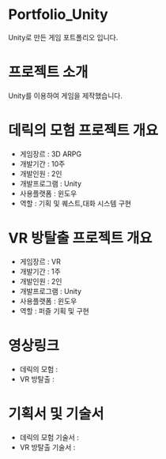 # Portfolio_Unity
Unity로 만든 게임 포트폴리오 입니다.

# 프로젝트 소개
Unity를 이용하여 게임을 제작했습니다.

# 데릭의 모험 프로젝트 개요
- 게임장르 : 3D ARPG
- 개발기간 : 10주
- 개발인원 : 2인
- 개발프로그램 : Unity
- 사용플랫폼 : 윈도우
- 역할 : 기획 및 퀘스트,대화 시스템 구현

# VR 방탈출 프로젝트 개요
- 게임장르 : VR
- 개발기간 : 1주
- 개발인원 : 2인
- 개발프로그램 : Unity
- 사용플랫폼 : 윈도우
- 역할 : 퍼즐 기획 및 구현

# 영상링크
- 데릭의 모험 :
- VR 방탈출 :

# 기획서 및 기술서
- 데릭의 모험 기술서 :
- VR 방탈출 기술서 :
